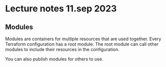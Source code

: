 # Lecture notes 11.sep 2023


## Modules

Modules are containers for multiple resources that are used together.
Every Terraform configuration has a root module. The root module can call other modules to include their resources in the configuration.

You can also publish modules for others to use. 